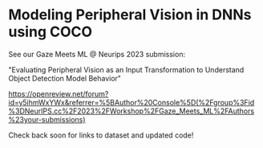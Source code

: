 # Modeling Peripheral Vision in DNNs using COCO

See our Gaze Meets ML @ Neurips 2023 submission:

"Evaluating Peripheral Vision as an Input Transformation to Understand Object Detection Model Behavior"

https://openreview.net/forum?id=y5ihmWxYWx&referrer=%5BAuthor%20Console%5D(%2Fgroup%3Fid%3DNeurIPS.cc%2F2023%2FWorkshop%2FGaze_Meets_ML%2FAuthors%23your-submissions)

Check back soon for links to dataset and updated code!
